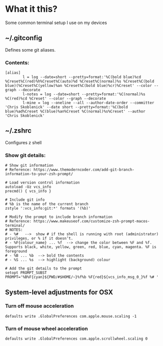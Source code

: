 # What it this?
Some common terminal setup I use on my devices


## ~/.gitconfig
Defines some git aliases.

### Contents:
```
[alias]
        l = log --date=short --pretty=format:'%C(bold blue)%cd %Creset%C(red)%h%Creset%C(auto)%d %Creset%C(normal)%s %Creset%C(bold blue)(%Creset%C(yellow)%an %Creset%C(bold blue)%cr)%Creset' --color --graph --decorate
        l-notes = log --date=short --pretty=format:'%C(normal)%s %C(red)%cd %Creset' --color --graph --decorate
        l-mine = log --oneline --all --author-date-order --committer 'Chris Skoblenick' --date short --pretty=format:'%C(bold blue)%ad%Creset %C(blue)%an%Creset %C(normal)%s%Creset' --author 'Chris Skoblenick'
```

## ~/.zshrc
Configures z shell

### Show git details:
```
# Show git information
# Reference: https://www.themoderncoder.com/add-git-branch-information-to-your-zsh-prompt/

# Load version control information
autoload -Uz vcs_info
precmd() { vcs_info }

# Include git info
# %b is the name of the current branch
zstyle ':vcs_info:git:*' formats '(%b)'

# Modify the prompt to include branch information
# Reference: https://www.makeuseof.com/customize-zsh-prompt-macos-terminal/
# NOTES:
# - %#   -->  show # if the shell is running with root (administrator) privileges, or % if it doesn’t.
# - %F{colour_name} ... %f  --> change the color between %F and %f. Supports black, white, yellow, green, red, blue, cyan, magenta. %F is foreground
# - %B ... %b  --> bold the contents
# - %S ... %s  --> highlight (background) colour

# Add the git details to the prompt
setopt PROMPT_SUBST
PROMPT='%B%F{cyan}${PWD/#$HOME/~}%f%b %F{red}${vcs_info_msg_0_}%f %# '
```

## System-level adjustments for OSX
### Turn off mouse acceleration
```
defaults write .GlobalPreferences com.apple.mouse.scaling -1
```
### Turn of mouse wheel acceleration
```
defaults write .GlobalPreferences com.apple.scrollwheel.scaling 0
```

